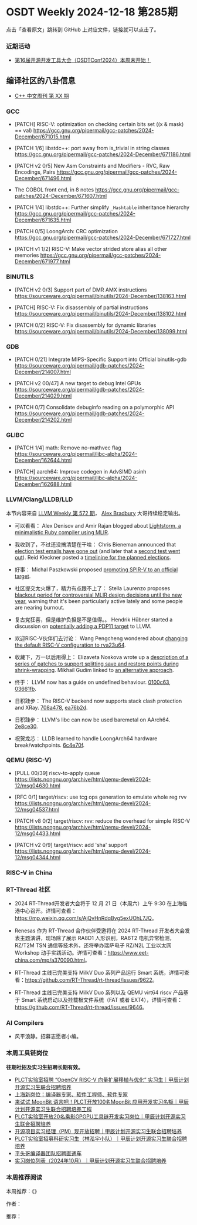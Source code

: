 # OSDT Weekly 2024-12-18 第285期

点击「查看原文」跳转到 GitHub 上对应文件，链接就可以点击了。

### 近期活动

- [第16届开源开发工具大会（OSDTConf2024）本周末开始！]()

## 编译社区的八卦信息

- [C++ 中文周刊 第 XX 期]()

### GCC

- [PATCH] RISC-V: optimization on checking certain bits set ((x & mask) == val)
    https://gcc.gnu.org/pipermail/gcc-patches/2024-December/671015.html

- [PATCH 1/6] libstdc++: port away from is_trivial in string classes
    https://gcc.gnu.org/pipermail/gcc-patches/2024-December/671186.html

- [PATCH v2 0/5] New Asm Constraints and Modifiers - RVC, Raw Encodings, Pairs
    https://gcc.gnu.org/pipermail/gcc-patches/2024-December/671496.html

- The COBOL front end, in 8 notes
    https://gcc.gnu.org/pipermail/gcc-patches/2024-December/671607.html

- [PATCH 1/4] libstdc++: Further simplify `_Hashtable` inheritance hierarchy
    https://gcc.gnu.org/pipermail/gcc-patches/2024-December/671635.html

- [PATCH 0/5] LoongArch: CRC optimization
    https://gcc.gnu.org/pipermail/gcc-patches/2024-December/671727.html

- [PATCH v1 1/2] RISC-V: Make vector strided store alias all other memories
    https://gcc.gnu.org/pipermail/gcc-patches/2024-December/671977.html

### BINUTILS

- [PATCH v2 0/3] Support part of DMR AMX instructions
    https://sourceware.org/pipermail/binutils/2024-December/138163.html

- [PATCH] RISC-V: Fix disassembly of partial instructions
    https://sourceware.org/pipermail/binutils/2024-December/138102.html

- [PATCH 0/2] RISC-V: Fix disassembly for dynamic libraries
    https://sourceware.org/pipermail/binutils/2024-December/138099.html

### GDB

- [PATCH 0/21] Integrate MIPS-Specific Support into Official binutils-gdb
    https://sourceware.org/pipermail/gdb-patches/2024-December/214007.html

- [PATCH v2 00/47] A new target to debug Intel GPUs
    https://sourceware.org/pipermail/gdb-patches/2024-December/214029.html

- [PATCH 0/7] Consolidate debuginfo reading on a polymorphic API
    https://sourceware.org/pipermail/gdb-patches/2024-December/214202.html

### GLIBC

- [PATCH 1/4] math: Remove no-mathvec flag
    https://sourceware.org/pipermail/libc-alpha/2024-December/162644.html

- [PATCH] aarch64: Improve codegen in AdvSIMD asinh
    https://sourceware.org/pipermail/libc-alpha/2024-December/162688.html

### LLVM/Clang/LLDB/LLD

本节内容来自 [LLVM Weekly 第 572 期](http://llvmweekly.org/issue/572)，
[Alex Bradbury](https://www.linkedin.com/in/alex-bradbury/) 大哥持续稳定输出。

* 可以看看： Alex Denisov and Amir Rajan blogged about [Lightstorm, a minimalistic Ruby compiler using MLIR](https://blog.llvm.org/posts/2024-12-03-minimalistic-ruby-compiler/).

* 我收到了，不过还没搞清楚在干啥： Chris Bieneman announced that [election test emails have gone out](https://discourse.llvm.org/t/rfc-election-test-emails-going-out/83635) (and later that a [second test went out](https://discourse.llvm.org/t/rfc-election-test-email-second-test/83705)). Reid Kleckner posted a [timelinine for the planned elections](https://discourse.llvm.org/t/rfc-identifying-contact-information-for-voter-registration/83503/3).

* 好事： Michal Paszkowski proposed [promoting SPIR-V to an official target](https://discourse.llvm.org/t/rfc-promoting-spir-v-to-an-official-target/83614).

* 社区提交太火爆了，精力有点跟不上了： Stella Laurenzo proposes [blackout period for controversial MLIR design decisions until the new year](https://discourse.llvm.org/t/rfc-blackout-period-for-controversial-design-decisions/83670), warning that it's been particularly active lately and some people are nearing burnout.

* 复古党狂喜，但是维护负担是不是值得。。 Hendrik Hübner started a discussion on [potentially adding a PDP11 target](https://discourse.llvm.org/t/possibly-adding-a-pdp11-target/83684) to LLVM.

* 欢迎RISC-V伙伴们去讨论： Wang Pengcheng wondered about [changing the default RISC-V configuration to rva23u64](https://discourse.llvm.org/t/riscv-do-we-need-to-change-the-default-configuration-to-rva23u64/83592).

* 收藏下，万一以后用得上： Elizaveta Noskova wrote up a [description of a series of patches to support splitting save and restore points during shrink-wrapping](https://discourse.llvm.org/t/shrink-wrap-save-restore-points-splitting/83581). Mikhail Gudim linked to [an alternative approach](https://discourse.llvm.org/t/shrink-wrap-save-restore-points-splitting/83581/2).

* 终于： LLVM now has a guide on undefined behaviour.
  [0100c63](https://github.com/llvm/llvm-project/commit/0100c631f854),
  [03661fb](https://github.com/llvm/llvm-project/commit/03661fbe45e7).

* 日积跬步： The RISC-V backend now supports stack clash protection and XRay.
  [708a478](https://github.com/llvm/llvm-project/commit/708a478d6739),
  [ea76b2d](https://github.com/llvm/llvm-project/commit/ea76b2d8d83d).

* 日积跬步： LLVM's libc can now be used baremetal on AArch64.
  [2e8ce30](https://github.com/llvm/llvm-project/commit/2e8ce3042321).

* 祝贺龙芯： LLDB learned to handle LoongArch64 hardware break/watchpoints.
  [6c4e70f](https://github.com/llvm/llvm-project/commit/6c4e70fcbbb6).

### QEMU (RISC-V)

- [PULL 00/39] riscv-to-apply queue
    https://lists.nongnu.org/archive/html/qemu-devel/2024-12/msg04630.html

- [RFC 0/1] target/riscv: use tcg ops generation to emulate whole reg rvv
    https://lists.nongnu.org/archive/html/qemu-devel/2024-12/msg04537.html

- [PATCH v8 0/2] target/riscv: rvv: reduce the overhead for simple RISC-V
    https://lists.nongnu.org/archive/html/qemu-devel/2024-12/msg04433.html

- [PATCH v2 0/9] target/riscv: add 'sha' support
    https://lists.nongnu.org/archive/html/qemu-devel/2024-12/msg04344.html

### RISC-V in China

### RT-Thread 社区

- 2024 RT-Thread开发者大会将于 12 月 21 日（本周六）上午 9:30 在上海临港中心召开。详情可查看：<https://mp.weixin.qq.com/s/AjQvHnRdqBvg5exUOhL7JQ>。

- Renesas 作为 RT-Thread 合作伙伴受邀将在 2024 RT-Thread 开发者大会发表主题演讲，现场除了展示 RA8D1 人形识别，RA6T2 电机异常检测，RZ/T2M TSN 通信等技术外，还将举办瑞萨电子 RZ/N2L 工业以太网 Workshop 动手实践活动。详情可查看：<https://www.eet-china.com/mp/a370090.html>。

- RT-Thread 主线已完美支持 MilkV Duo 系列产品运行 Smart 系统，详情可查看：<https://github.com/RT-Thread/rt-thread/issues/9622>。

- RT-Thread 主线已完美支持 MilkV Duo 系列以及 QEMU virt64 riscv 产品基于 Smart 系统启动以及挂载根文件系统（FAT 或者 EXT4），详情可查看：<https://github.com/RT-Thread/rt-thread/issues/9646>。

### AI Compilers

- 风平浪静。招募志愿者小编。

### 本周工具链岗位

**往期社招及实习生招聘长期有效。**

- [PLCT实验室招聘 “OpenCV RISC-V 向量扩展移植与优化” 实习生｜甲辰计划开源实习生联合招聘培养](https://mp.weixin.qq.com/s/NSFIlymcfe_gJBmJXK0Zng)
- [上海新岗位：编译器专家、软件工程师、软件专家](https://mp.weixin.qq.com/s/pX2R3znrPCxdsOLVg9YVXA)
- [来试试 MoonBit 语言吧！PLCT开放100名MoonBit 应用开发实习名额｜甲辰计划开源实习生联合招聘培养工程](https://mp.weixin.qq.com/s/VUwXNvYzharpK6Aou4hssw)
- [PLCT实验室开放20名乘影GPGPU工具链开发实习岗位｜甲辰计划开源实习生联合招聘培养](https://mp.weixin.qq.com/s/DalDbZYiP2IFALvB2Wwb6w)
- [开源项目实习经理（PM）现开放招聘｜甲辰计划开源实习生联合招聘培养](https://mp.weixin.qq.com/s/9uIxvaMOVjsbcGjHbidvgg)
- [PLCT实验室招募科研实习生（林泓宇小队）｜甲辰计划开源实习生联合招聘培养](https://mp.weixin.qq.com/s/8XtWlfBF9RxUoUCHskQpPw)
- [平头哥编译器团队招聘直通车](https://mp.weixin.qq.com/s/fRFWolihmi05hTuBvI8u2g)
- [实习岗位列表（2024年10月）｜甲辰计划开源实习生联合招聘培养](https://mp.weixin.qq.com/s/UCcsvhw6Kxw3EQOd0JVlUg)

### 本周推荐阅读

本周推荐：《》

作者：

推荐：
